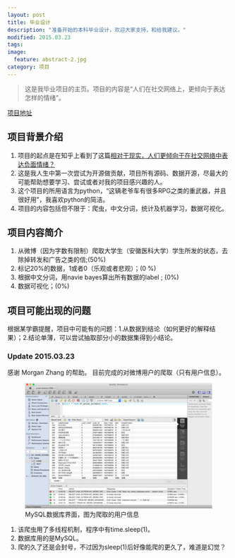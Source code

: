 ```yaml
---
layout: post
title: 毕业设计
description: "准备开始的本科毕业设计，欢迎大家支持，和给我建议。"
modified: 2015.03.23
tags:
image:
  feature: abstract-2.jpg
category: 项目
---
```


> 这是我毕业项目的主页。项目的内容是“人们在社交网络上，更倾向于表达怎样的情绪”。

<div markdown="0"><a href="https://github.com/wangshunping/weibo_spider" class="btn">项目地址</a></div>

## 项目背景介绍

  1. 项目的起点是在知乎上看到了这篇<a href="http://www.zhihu.com/question/27086370/answer/35356508">相对于现实，人们更倾向于在社交网络中表达负面情绪？</a>
  2. 这是我人生中第一次尝试为开源做贡献，项目所有源码、数据开源，尽最大的可能帮助想要学习、尝试或者对我的项目感兴趣的人。
  3. 这个项目的所用语言为python，“这辆老爷车有很多RPG之类的重武器，并且很好用”，我喜欢python的简洁。
  4. 项目的内容包括但不限于：爬虫，中文分词，统计及机器学习，数据可视化。

## 项目内容简介

1. 从微博（因为字数有限制）爬取大学生（安徽医科大学）学生所发的状态，去除掉转发和广告之类的信;(50%)
2. 标记20%的数据，1或者0（乐观或者悲观）；(0 %)
3. 根据中文分词，用navie bayes算出所有数据的label ; (0%)
4. 数据可视化；(0%)

## 项目可能出现的问题

   根据某学霸提醒，项目中可能有的问题：1.从数据到结论（如何更好的解释结果）；2.结论单薄，可以尝试抽取部分小的数据集得到小结论。

### Update 2015.03.23

感谢 Morgan Zhang 的帮助。
目前完成的对微博用户的爬取（只有用户信息）。

<figure>
    <img src="/images/userInfo.png" alt="">
    <figcaption>MySQL数据库界面，图为爬取的用户信息</figcaption>
</figure>

1. 该爬虫用了多线程机制，程序中有time.sleep(1)。
2. 数据库用的是MySQL。
3. 爬的久了还是会封号，不过因为sleep(1)后好像能爬的更久了，难道是幻觉？



